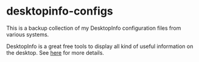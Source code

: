 # desktopinfo-configs

This is a backup collection of my DesktopInfo configuration files from various systems.

DesktopInfo is a great free tools to display all kind of useful information on the desktop. See [here](https://www.glenn.delahoy.com/desktopinfo/) for more details.
